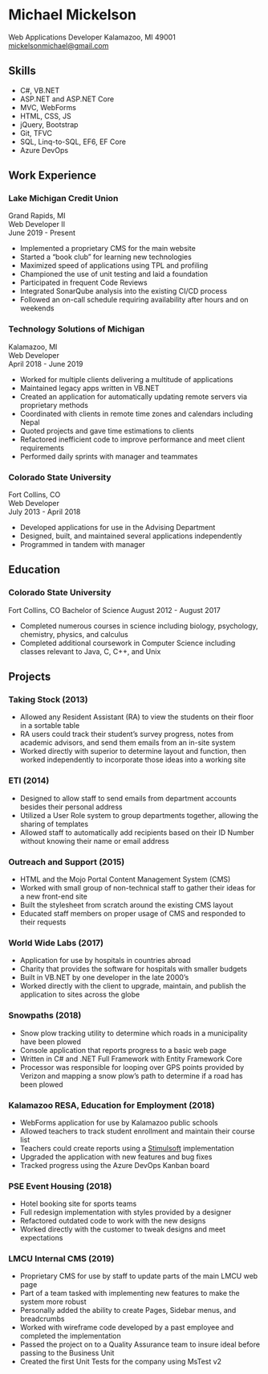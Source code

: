 # Michael Mickelson

Web Applications Developer
Kalamazoo, MI 49001
mickelsonmichael@gmail.com

## Skills

- C#, VB.NET
- ASP.NET and ASP.NET Core
- MVC, WebForms
- HTML, CSS, JS
- jQuery, Bootstrap
- Git, TFVC
- SQL, Linq-to-SQL, EF6, EF Core
- Azure DevOps

## Work Experience

### Lake Michigan Credit Union

Grand Rapids, MI  
Web Developer II  
June 2019 - Present

- Implemented a proprietary CMS for the main website
- Started a “book club” for learning new technologies
- Maximized speed of applications using TPL and profiling
- Championed the use of unit testing and laid a foundation
- Participated in frequent Code Reviews
- Integrated SonarQube analysis into the existing CI/CD process
- Followed an on-call schedule requiring availability after hours and on weekends

### Technology Solutions of Michigan

Kalamazoo, MI  
Web Developer  
April 2018 - June 2019

- Worked for multiple clients delivering a multitude of applications
- Maintained legacy apps written in VB.NET
- Created an application for automatically updating remote servers via proprietary methods
- Coordinated with clients in remote time zones and calendars including Nepal
- Quoted projects and gave time estimations to clients
- Refactored inefficient code to improve performance and meet client requirements
- Performed daily sprints with manager and teammates

### Colorado State University

Fort Collins, CO  
Web Developer  
July 2013 - April 2018

- Developed applications for use in the Advising Department
- Designed, built, and maintained several applications independently
- Programmed in tandem with manager

## Education

### Colorado State University

Fort Collins, CO
Bachelor of Science
August 2012 - August 2017

- Completed numerous courses in science including biology, psychology, chemistry, physics, and calculus
- Completed additional coursework in Computer Science including classes relevant to Java, C, C++, and Unix

## Projects

### Taking Stock (2013)

- Allowed any Resident Assistant (RA) to view the students on their floor in a sortable table
- RA users could track their student’s survey progress, notes from academic advisors, and send them emails from an in-site system
- Worked directly with superior to determine layout and function, then worked independently to incorporate those ideas into a working site

### ETI (2014)

- Designed to allow staff to send emails from department accounts besides their personal address
- Utilized a User Role system to group departments together, allowing the sharing of templates
- Allowed staff to automatically add recipients based on their ID Number without knowing their name or email address  

### Outreach and Support (2015)

- HTML and the Mojo Portal Content Management System (CMS)
- Worked with small group of non-technical staff to gather their ideas for a new front-end site
- Built the stylesheet from scratch around the existing CMS layout
- Educated staff members on proper usage of CMS and responded to their requests

### World Wide Labs (2017)

- Application for use by hospitals in countries abroad
- Charity that provides the software for hospitals with smaller budgets
- Built in VB.NET by one developer in the late 2000’s
- Worked directly with the client to upgrade, maintain, and publish the application to sites across the globe

### Snowpaths (2018)

- Snow plow tracking utility to determine which roads in a municipality have been plowed
- Console application that reports progress to a basic web page
- Written in C# and .NET Full Framework with Entity Framework Core
- Processor was responsible for looping over GPS points provided by Verizon and mapping a snow plow’s path to determine if a road has been plowed

### Kalamazoo RESA, Education for Employment (2018)

- WebForms application for use by Kalamazoo public schools
- Allowed teachers to track student enrollment and maintain their course list
- Teachers could create reports using a [Stimulsoft](https://www.stimulsoft.com/en) implementation
- Upgraded the application with new features and bug fixes
- Tracked progress using the Azure DevOps Kanban board

### PSE Event Housing (2018)

- Hotel booking site for sports teams
- Full redesign implementation with styles provided by a designer
- Refactored outdated code to work with the new designs
- Worked directly with the customer to tweak designs and meet expectations

### LMCU Internal CMS (2019)

- Proprietary CMS for use by staff to update parts of the main LMCU web page
- Part of a team tasked with implementing new features to make the system more robust
- Personally added the ability to create Pages, Sidebar menus, and breadcrumbs
- Worked with wireframe code developed by a past employee and completed the implementation
- Passed the project on to a Quality Assurance team to insure ideal before passing to the Business Unit
- Created the first Unit Tests for the company using MsTest v2
